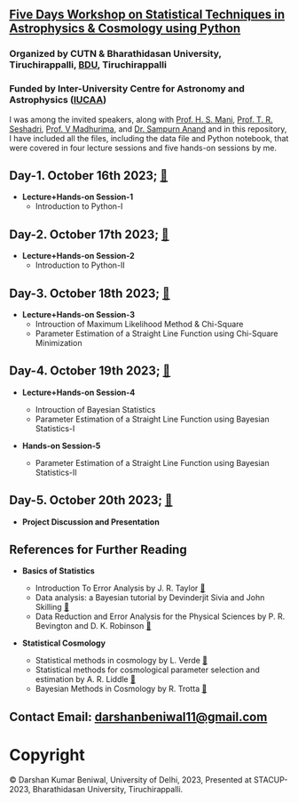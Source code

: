 ## [Five Days Workshop on Statistical Techniques in Astrophysics & Cosmology using Python](https://www.iucaa.in/en/iucaa-events/events-outside-iucaa)  
### Organized by CUTN & Bharathidasan University, Tiruchirappalli, [BDU](https://www.bdu.ac.in/), Tiruchirappalli    
### Funded by Inter-University Centre for Astronomy and Astrophysics ([IUCAA](https://www.iucaa.in/en/))

I was among the invited speakers, along with [Prof. H. S. Mani](https://www.cmi.ac.in/people/fac-profile.php?id=hsmani), [Prof. T. R. Seshadri](http://people.du.ac.in/~trs/), [Prof. V Madhurima](https://cutn.irins.org/profile/48225), and [Dr. Sampurn Anand](https://cutn.irins.org/profile/252479) and in this repository, I have included all the files, including the data file and Python notebook, that were covered in four lecture sessions and five hands-on sessions by me.

## Day-1. October 16th 2023; [🔗](https://github.com/darshanbeniwal/Astrophy_Py_STACUP_BDU_CUTN_IUCAA_2023/tree/main/Day_1_October_16_2023)

* **Lecture+Hands-on Session-1**
  * Introduction to Python-I


## Day-2. October 17th 2023; [🔗](https://github.com/darshanbeniwal/Astrophy_Py_STACUP_BDU_CUTN_IUCAA_2023/tree/main/Day_2_October_17_2023)

* **Lecture+Hands-on Session-2**
  * Introduction to Python-II

## Day-3. October 18th 2023; [🔗](https://github.com/darshanbeniwal/Astrophy_Py_STACUP_BDU_CUTN_IUCAA_2023/tree/main/Day_3_October_18_2023)

* **Lecture+Hands-on Session-3**
  * Introuction of Maximum Likelihood Method & Chi-Square
  * Parameter Estimation of a Straight Line Function using Chi-Square Minimization

## Day-4. October 19th 2023; [🔗](https://github.com/darshanbeniwal/Astrophy_Py_STACUP_BDU_CUTN_IUCAA_2023/tree/main/Day_4_October_19_2023)

* **Lecture+Hands-on Session-4**
  * Introuction of Bayesian Statistics
  * Parameter Estimation of a Straight Line Function using Bayesian Statistics-I

* **Hands-on Session-5**
  * Parameter Estimation of a Straight Line Function using Bayesian Statistics-II
    
## Day-5. October 20th 2023; [🔗](https://github.com/darshanbeniwal/Astrophy_Py_STACUP_BDU_CUTN_IUCAA_2023/tree/main/Day_5_October_20_2023)

* **Project Discussion and Presentation**



## References for Further Reading
* **Basics of Statistics**
  * Introduction To Error Analysis by J. R. Taylor [🔗](https://www.amazon.in/Introduction-Error-Analysis-Uncertainties-Measurements/dp/093570275X)
  * Data analysis: a Bayesian tutorial by Devinderjit Sivia and John Skilling [🔗](https://global.oup.com/academic/product/data-analysis-9780198568322?cc=in&lang=en&)
  * Data Reduction and Error Analysis for the Physical Sciences by P. R. Bevington and D. K. Robinson [🔗](https://aip.scitation.org/doi/abs/10.1063/1.4823194)

* **Statistical Cosmology**
  * Statistical methods in cosmology by L. Verde [🔗](https://arxiv.org/pdf/0911.3105.pdf)
  * Statistical methods for cosmological parameter selection and estimation by A. R. Liddle [🔗](https://arxiv.org/pdf/0903.4210.pdf)
  * Bayesian Methods in Cosmology by R. Trotta [🔗](https://arxiv.org/pdf/1701.01467.pdf)

 
 ## Contact Email: darshanbeniwal11@gmail.com
 # Copyright  
 © Darshan Kumar Beniwal, University of Delhi, 2023, Presented at STACUP-2023, Bharathidasan University, Tiruchirappalli.
 

 




